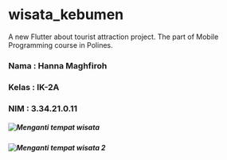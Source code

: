 # wisata_kebumen

A new Flutter about tourist attraction project. The part of Mobile Programming course in Polines.

### Nama  : Hanna Maghfiroh
### Kelas : IK-2A
### NIM   : 3.34.21.0.11

##### ![Menganti tempat wisata](https://user-images.githubusercontent.com/117325289/212327875-fd5cd88e-2a8b-44fa-a24d-a552a2f49d66.jpg)
##### ![Menganti tempat wisata 2](https://user-images.githubusercontent.com/117325289/212327888-52fe96c0-5723-415f-aafe-d9add687156a.jpg)

